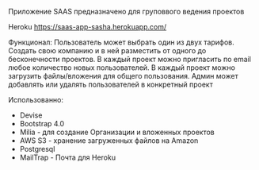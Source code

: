 Приложение SAAS 
предназначено для груповвого ведения проектов 

Heroku https://saas-app-sasha.herokuapp.com/  

Функционал:
Пользователь может выбрать один из двух тарифов. 
Создать свою компанию и в ней разместить от одного до бесконечности проектов.
В каждый проект можно пригласить по email любое количество новых пользователей.
В каждый проект можно загрузить файлы/вложения для общего пользования.
Админ может добавлять или удалять пользователей в конкретный проект
 

Использованно:
- Devise
- Bootstrap 4.0 
- Milia - для создание Организации и вложенных проектов
- AWS S3 - хранение загруженных файлов на Amazon
- Postgresql
- MailTrap  - Почта для Heroku  

